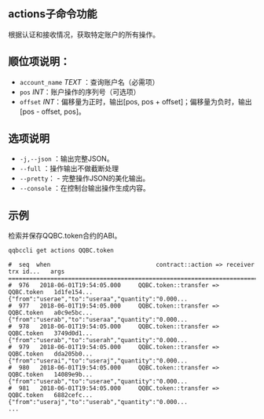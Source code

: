 ## actions子命令功能

根据认证和接收情况，获取特定账户的所有操作。

## 顺位项说明：

- `account_name` _TEXT_ ：查询账户名（必需项）
- `pos` _INT_：账户操作的序列号（可选项）
- `offset` _INT_：偏移量为正时，输出[pos, pos + offset]；偏移量为负时，输出[pos - offset, pos]。


## 选项说明

- `-j,--json` ：输出完整JSON。
- `--full` ：操作输出不做截断处理
- `--pretty`： - 完整操作JSON的美化输出。
- `--console` ：在控制台输出操作生成内容。

## 示例

检索并保存QQBC.token合约的ABI。

```sh
qqbccli get actions QQBC.token
```
```console
#  seq  when                              contract::action => receiver      trx id...   args
================================================================================================================
#  976   2018-06-01T19:54:05.000     QQBC.token::transfer => QQBC.token   1d1fe154... {"from":"userae","to":"useraa","quantity":"0.000...
#  977   2018-06-01T19:54:05.000     QQBC.token::transfer => QQBC.token   a0c9e5bc... {"from":"userab","to":"useraa","quantity":"0.000...
#  978   2018-06-01T19:54:05.000     QQBC.token::transfer => QQBC.token   3749d0d1... {"from":"userab","to":"userah","quantity":"0.000...
#  979   2018-06-01T19:54:05.000     QQBC.token::transfer => QQBC.token   dda205b0... {"from":"userai","to":"useraj","quantity":"0.000...
#  980   2018-06-01T19:54:05.000     QQBC.token::transfer => QQBC.token   14089e9b... {"from":"userab","to":"userae","quantity":"0.000...
#  981   2018-06-01T19:54:05.000     QQBC.token::transfer => QQBC.token   6882cefc... {"from":"useraj","to":"userab","quantity":"0.000...
...
```
